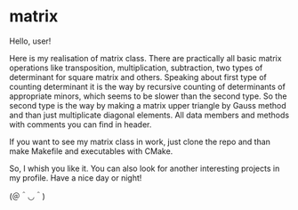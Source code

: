 # matrix
Hello, user!

Here is my realisation of matrix class. There are practically all basic matrix operations like transposition, multiplication, subtraction, two types of determinant for square matrix and others. Speaking about first type of counting determinant it is the way by recursive counting of determinants of appropriate minors, whiсh seems to be slower than the second type. So the second type is the way by making a matrix upper triangle by Gauss method and than just multiplicate diagonal elements. All data members and methods with comments you can find in header.

If you want to see my matrix class in work, just clone the repo and than make Makefile and executables with CMake.

So, I whish you like it. You can also look for another interesting projects in my profile. Have a nice day or night!

(＠＾◡＾)
